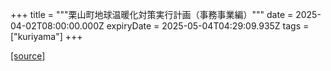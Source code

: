 +++
title = """栗山町地球温暖化対策実行計画（事務事業編）"""
date = 2025-04-02T08:00:00.000Z
expiryDate = 2025-05-04T04:29:09.935Z
tags = ["kuriyama"]
+++


[[source]](https://www.town.kuriyama.hokkaido.jp/site/-/-.html)
